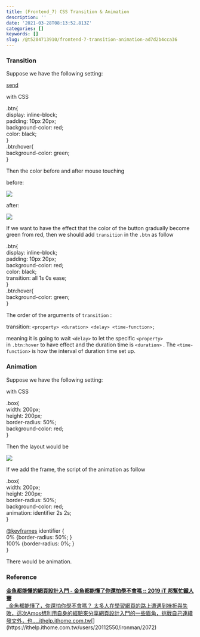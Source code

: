```yaml
---
title: (Frontend_7) CSS Transition & Animation
description: ''
date: '2021-03-28T08:13:52.813Z'
categories: []
keywords: []
slug: /@t5204713910/frontend-7-transition-animation-ad7d2b4cca36
---
```


### Transition

Suppose we have the following setting:

<a href="#" class="btn">send</a>

with CSS

.btn{  
        display: inline-block;  
        padding: 10px 20px;  
        background-color: red;  
        color: black;  
 }  
 .btn:hover{  
        background-color: green;  
 }

Then the color before and after mouse touching

before:

![](/Users/chenyongzhe/coding/practice_not_for_github/javascript_practice/medium-to-markdown/medium-export/posts/md_1623056197395/img/1__pvuq71JaMUo6r__pMGx9CRA.png)

after:

![](/Users/chenyongzhe/coding/practice_not_for_github/javascript_practice/medium-to-markdown/medium-export/posts/md_1623056197395/img/1__b4JMDilP6Fvev6__kJZAJdw.png)

If we want to have the effect that the color of the button gradually become green from red, then we should add `transition` in the `.btn` as follow

.btn{  
        display: inline-block;  
        padding: 10px 20px;  
        background-color: red;  
        color: black;  
        transition: all 1s 0s ease;  
 }  
.btn:hover{  
        background-color: green;  
 }

The order of the arguments of `transition` :

transition: `<property> <duration> <delay> <time-function>;`

meaning it is going to wait `<delay>` to let the specific `<property>` in `.btn:hover` to have effect and the duration time is `<duration>` . The `<time-function>` is how the interval of duration time set up.

### Animation

Suppose we have the following setting:

<div class="box"></div>

with CSS

.box{  
     width: 200px;  
     height: 200px;  
     border-radius: 50%;  
     background-color: red;  
    }

Then the layout would be

![](/Users/chenyongzhe/coding/practice_not_for_github/javascript_practice/medium-to-markdown/medium-export/posts/md_1623056197395/img/1__XqJJR8297T__pitz50BJ2XA.png)

If we add the frame, the script of the animation as follow

.box{  
     width: 200px;  
     height: 200px;  
     border-radius: 50%;  
     background-color: red;  
     animation: identifier 2s 2s;  
    }

[@keyframes](http://twitter.com/keyframes "Twitter profile for @keyframes") identifier {  
     0% {border-radius: 50%; }  
     100% {border-radius: 0%; }  
    }

There would be animation.

### Reference

[**金魚都能懂的網頁設計入門 - 金魚都能懂了你還怕學不會嗎 :: 2019 iT 邦幫忙鐵人賽**  
_金魚都能懂了，你還怕你學不會嗎？ 太多人在學習網頁的路上遭遇到挫折與失敗，這次Amos想利用自身的經驗來分享網頁設計入門的一些眉角，挑戰自己連續發文外，也..._ithelp.ithome.com.tw](https://ithelp.ithome.com.tw/users/20112550/ironman/2072 "https://ithelp.ithome.com.tw/users/20112550/ironman/2072")[](https://ithelp.ithome.com.tw/users/20112550/ironman/2072)